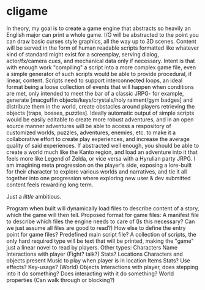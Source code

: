 # cligame
In theory, my goal is to create a game engine that abstracts so heavily an English major can print a whole game.
I/O will be abstracted to the point you can draw basic curses style graphics, all the way up to 3D scenes.
Content will be served in the form of human readable scripts formatted like whatever kind of standard might exist for a screenplay, serving dialog, actor/fx/camera cues, and mechanical data only if necessary.
Intent is that with enough work "compiling" a script into a more complex game file, even a simple generator of such scripts would be able to provide procedural, if linear, content.
Scripts need to support interconnected loops, an ideal format being a loose collection of events that will happen when conditions are met, only intended to meet the bar of a classic JRPG- for example, generate [macguffin objects/keys/crystals/holy raiment/gym badges] and distribute them in the world, create obstacles around players retrieving the objects [traps, bosses, puzzles].
Ideally automatic output of simple scripts would be easily editable to create more robust adventures, and in an open source manner adventures will be able to access a respository of customized worlds, puzzles, adventures, enemies, etc. to make it a collaborative effort to create play experiences, and increase the average quality of said experiences.
If abstracted well enough, you should be able to create a world much like the Kanto region, and load an adventure into it that feels more like Legend of Zelda, or vice versa with a Hyrulian party JRPG.
I am imagining meta progression on the player's side, exposing a lore-built for their character to explore various worlds and narratives, and tie it all together into one progression where exploring new user & dev submitted content feels rewarding long term.

Just a *little* ambitious. 

Program when built will dynamically load files to describe content of a story, which the game will then tell.
Proposed format for game files:
A manifest file to describe which files the engine needs to care of (Is this necessary? Can we just assume all files are good to read?)
	How else to define the entry point for game files? Predefined main script file?
A collection of scripts, the only hard required type will be text that will be printed, making the "game" just a linear novel to read by players.
Other types: 
	Characters
		Name
		Interactions with player (Fight? talk?)
		Stats?
	Locations
		Characters and objects present
		Music to play when player is in location
	Items
		Stats?
		Use effects?
		Key-usage?
	(World) Objects
		Interactions with player, does stepping into it do something? Does interacting with it do something?
		World properties (Can walk through or blocking?)
